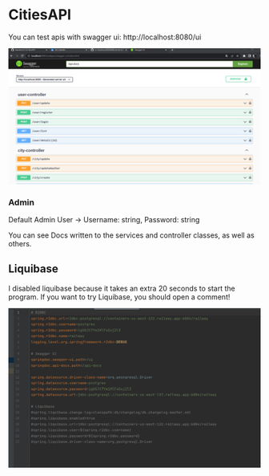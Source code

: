 # CitiesAPI

You can test apis with swagger ui: http://localhost:8080/ui

![img](etc/img.png)

### Admin

Default Admin User -> Username: string, Password: string

You can see Docs written to the services and controller classes, as well as others.

## Liquibase 

I disabled liquibase because it takes an extra 20 seconds to start the program. 
If you want to try Liquibase, you should open a comment!

![img](etc/img_1.png)

